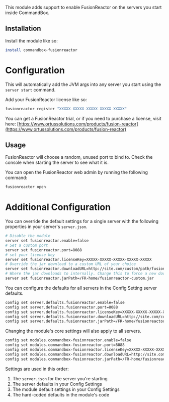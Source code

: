 ﻿This module adds support to enable FusionReactor on the servers you start inside CommandBox.  

## Installation

Install the module like so:

```bash
install commandbox-fusionreactor
```

# Configuration

This will automatically add the JVM args into any server you start using the `server start` command.

Add your FusionReactor license like so:

```bash
fusionreactor register "XXXXX-XXXXX-XXXXX-XXXXX-XXXXX"
```

You can get a FusionReactor trial, or if you need to purchase a license, visit here:
[https://www.ortussolutions.com/products/fusion-reactor](https://www.ortussolutions.com/products/fusion-reactor)

## Usage

FusionReactor will choose a random, unused port to bind to.  Check the console when starting the server to see what it is.

You can open the FusionReactor web admin by running the following command:

```bash
fusionreactor open
```

# Additional Configuration

You can override the default settings for a single server with the following properties in your server's `server.json`.

```bash
# Disable the module
server set fusionreactor.enable=false
# Set a custom port
server set fusionreactor.port=8088
# set your license key
server set fusionreactor.licenseKey=XXXXX-XXXXX-XXXXX-XXXXX-XXXXX
# Override the jar download to a custom URL of your choice
server set fusionreactor.downloadURL=http://site.com/custom/path/fusionreactor.jar
# Where the jar downloads to internally. Change this to force a new download
server set fusionreactor.jarPath=/FR-home/fusionreactor-custom.jar
```

You can configure the defaults for all servers in the Config Setting server defaults.

```bash
config set server.defaults.fusionreactor.enable=false
config set server.defaults.fusionreactor.port=8088
config set server.defaults.fusionreactor.licenseKey=XXXXX-XXXXX-XXXXX-XXXXX-XXXXX
config set server.defaults.fusionreactor.downloadURL=http://site.com/custom/path/fusionreactor.jar
config set server.defaults.fusionreactor.jarPath=/FR-home/fusionreactor-custom.jar
```

Changing the module's core settings will also apply to all servers.

```bash
config set modules.commandbox-fusionreactor.enable=false
config set modules.commandbox-fusionreactor.port=8088
config set modules.commandbox-fusionreactor.licenseKey=XXXXX-XXXXX-XXXXX-XXXXX-XXXXX
config set modules.commandbox-fusionreactor.downloadURL=http://site.com/custom/path/fusionreactor.jar
config set modules.commandbox-fusionreactor.jarPath=/FR-home/fusionreactor-custom.jar
```

Settings are used in this order:
1) The `server.json` for the server you're starting
2) The server defaults in your Config Settings
3) The module default settings in your Config Settings
4) The hard-coded defaults in the module's code